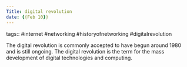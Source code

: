 ```yaml
---
Title: digital revolution
date: {{Feb 10}}
---
```

tags:: #internet #networking #historyofnetworking #digitalrevolution


The digital revolution is commonly accepted to have begun around 1980 and is still ongoing. The digital revolution is the term for the mass development of digital technologies and computing. 

